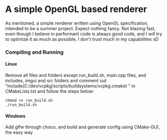 # A simple OpenGL based renderer

As mentioned, a simple renderer written using OpenGL specification, intended to be a summer project. Expect nothing fancy. Not blazing fast, even though I believe in performant code is always good code, and I will try to optimize it as much as possible, I don't trust much in my capabilities xD

### Compiling and Running

#### Linux

Remove all files and folders except run_build.sh, main.cpp files, and includes, imgui and src folders and comment out "include(C:/dev/vcpkg/scripts/buildsystems/vcpkg.cmake) " in CMakeLists.txt and follow the steps below:

```
chmod +x run_build.sh
./run_build.sh
```
#### Windows

Add glfw through choco, and build and generate config using CMake-GUI, the easy way
